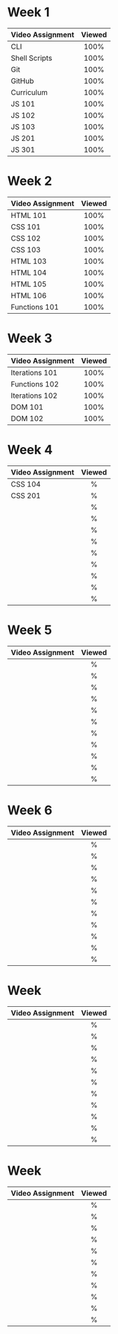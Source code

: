 # Week 1

|   Video Assignment   | Viewed |         
|----------------|:------:| 
| CLI            | 100% |
| Shell Scripts  | 100% |
| Git            | 100% |  
| GitHub         | 100% |    
| Curriculum     | 100% |
| JS 101         | 100% |
| JS 102         | 100% | 
| JS 103         | 100% |     
| JS 201         | 100% |
| JS 301         | 100% |


# Week 2

|   Video Assignment   | Viewed |         
|----------------------|:------:| 
| HTML 101       | 100% |
| CSS 101        | 100% |
| CSS 102        | 100% |  
| CSS 103        | 100% |    
| HTML 103       | 100% |
| HTML 104       | 100% |
| HTML 105       | 100% | 
| HTML 106       | 100% |     
| Functions 101  | 100% |


# Week 3

|   Video Assignment   | Viewed |         
|----------------------|:------:| 
| Iterations 101        | 100% |
| Functions 102       | 100% |
| Iterations 102       | 100% |
| DOM 101       | 100% |
| DOM 102       | 100% |


# Week 4

|   Video Assignment   | Viewed |         
|----------------------|:------:| 
| CSS 104       | % |
| CSS 201       | % |
|        | % |
|        | % |
|        | % |
|        | % |
|        | % |
|        | % |
|        | % |
|        | % |
|        | % |


# Week 5

|   Video Assignment   | Viewed |         
|----------------------|:------:| 
|        | % |
|        | % |
|        | % |
|        | % |
|        | % |
|        | % |
|        | % |
|        | % |
|        | % |
|        | % |
|        | % |


# Week 6

|   Video Assignment   | Viewed |         
|----------------------|:------:| 
|        | % |
|        | % |
|        | % |
|        | % |
|        | % |
|        | % |
|        | % |
|        | % |
|        | % |
|        | % |
|        | % |


# Week 

|   Video Assignment   | Viewed |         
|----------------------|:------:| 
|        | % |
|        | % |
|        | % |
|        | % |
|        | % |
|        | % |
|        | % |
|        | % |
|        | % |
|        | % |
|        | % |


# Week 

|   Video Assignment   | Viewed |         
|----------------------|:------:| 
|        | % |
|        | % |
|        | % |
|        | % |
|        | % |
|        | % |
|        | % |
|        | % |
|        | % |
|        | % |
|        | % |
